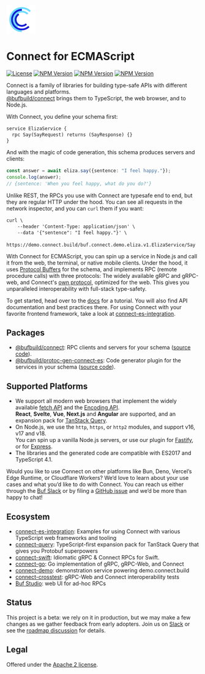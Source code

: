 <img src=".github/connect-logo.png" width="15%" />

# Connect for ECMAScript

[![License](https://img.shields.io/github/license/bufbuild/connect-es?color=blue)](./LICENSE) [![NPM Version](https://img.shields.io/npm/v/@bufbuild/connect/latest?color=green&label=%40bufbuild%2Fconnect)](https://www.npmjs.com/package/@bufbuild/connect) [![NPM Version](https://img.shields.io/npm/v/@bufbuild/connect-node/latest?color=green&label=%40bufbuild%2Fconnect-node)](https://www.npmjs.com/package/@bufbuild/connect-node) [![NPM Version](https://img.shields.io/npm/v/@bufbuild/protoc-gen-connect-es/latest?color=green&label=%40bufbuild%2Fprotoc-gen-connect-es)](https://www.npmjs.com/package/@bufbuild/protoc-gen-connect-es)

Connect is a family of libraries for building type-safe APIs with different languages and platforms.  
[@bufbuild/connect](https://www.npmjs.com/package/@bufbuild/connect) brings them to TypeScript, 
the web browser, and to Node.js.

With Connect, you define your schema first:

```
service ElizaService {
  rpc Say(SayRequest) returns (SayResponse) {}
}
```

And with the magic of code generation, this schema produces servers and clients:

```ts
const answer = await eliza.say({sentence: "I feel happy."});
console.log(answer);
// {sentence: 'When you feel happy, what do you do?'}
```

Unlike REST, the RPCs you use with Connect are typesafe end to end, but they are
regular HTTP under the hood. You can see all requests in the network inspector,
and you can `curl` them if you want:

```shell
curl \
    --header 'Content-Type: application/json' \
    --data '{"sentence": "I feel happy."}' \
    https://demo.connect.build/buf.connect.demo.eliza.v1.ElizaService/Say
```

With Connect for ECMAScript, you can spin up a service in Node.js and call it
from the web, the terminal, or native mobile clients. Under the hood, it uses
[Protocol Buffers](https://github.com/bufbuild/protobuf-es) for the schema, and
implements RPC (remote procedure calls) with three protocols: The widely available
gRPC and gRPC-web, and Connect's [own protocol](https://connect.build/docs/protocol/),
optimized for the web. This gives you unparalleled interoperability with
full-stack type-safety.

To get started, head over to the [docs](https://connect.build/docs/web/getting-started)
for a tutorial. You will also find API documentation and best practices there.
For using Connect with your favorite frontend framework, take a look at
[connect-es-integration](https://github.com/bufbuild/connect-es-integration).


## Packages

- [@bufbuild/connect](https://www.npmjs.com/package/@bufbuild/connect-web):
  RPC clients and servers for your schema ([source code](packages/connect-web)).
- [@bufbuild/protoc-gen-connect-es](https://www.npmjs.com/package/@bufbuild/protoc-gen-connect-es):
  Code generator plugin for the services in your schema ([source code](packages/protoc-gen-connect-es)).


## Supported Platforms

- We support all modern web browsers that implement the widely available
  [fetch API](https://developer.mozilla.org/en-US/docs/Web/API/Fetch_API)
  and the [Encoding API](https://developer.mozilla.org/en-US/docs/Web/API/Encoding_API).  
  **React**, **Svelte**, **Vue**, **Next.js** and **Angular** are supported, and 
  an expansion pack for [TanStack Query](https://github.com/bufbuild/connect-query).
- On Node.js, we use the `http`, `https`, or `http2` modules, and support v16, v17 and v18.  
  You can spin up a vanilla Node.js servers, or use our plugin for [Fastify](https://www.fastify.io/),
  or for [Express](https://expressjs.com/).
- The libraries and the generated code are compatible with ES2017 and TypeScript 4.1.

Would you like to use Connect on other platforms like Bun, Deno, Vercel’s Edge Runtime,
or Cloudflare Workers? We’d love to learn about your use cases and what you’d like to do
with Connect. You can reach us either through the [Buf Slack](https://buf.build/links/slack/)
or by filing a [GitHub issue](https://github.com/bufbuild/connect-web/issues) and we’d
be more than happy to chat!


## Ecosystem

* [connect-es-integration](https://github.com/bufbuild/connect-es-integration):
  Examples for using Connect with various TypeScript web frameworks and tooling
* [connect-query](https://github.com/bufbuild/connect-query):
  TypeScript-first expansion pack for TanStack Query that gives you Protobuf superpowers
* [connect-swift](https://github.com/bufbuild/connect-swift):
  Idiomatic gRPC & Connect RPCs for Swift.
* [connect-go](https://github.com/bufbuild/connect-go):
  Go implementation of gRPC, gRPC-Web, and Connect
* [connect-demo](https://github.com/bufbuild/connect-demo):
  demonstration service powering demo.connect.build
* [connect-crosstest](https://github.com/bufbuild/connect-crosstest):
  gRPC-Web and Connect interoperability tests
* [Buf Studio](https://studio.buf.build/): web UI for ad-hoc RPCs



## Status

This project is a beta: we rely on it in production, but we may make a few
changes as we gather feedback from early adopters. Join us on [Slack](https://buf.build/links/slack)
or see the [roadmap discussion](https://github.com/bufbuild/connect-web/discussions/315) for details.


## Legal

Offered under the [Apache 2 license](/LICENSE).
